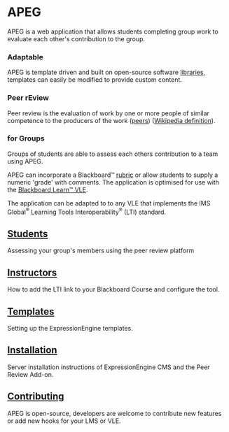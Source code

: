 # APEG

APEG is a web application that allows students completing group work to evaluate each other's contribution to the group.

### Adaptable

APEG is template driven and built on open-source software [libraries](https://bitbucket.org/sijpkes/lti-peer-assessment), templates can easily be modified to provide custom content.

### Peer rEview

Peer review is the evaluation of work by one or more people of similar competence to the producers of the work ([peers](https://en.wiktionary.org/wiki/peer#Etymology_2)) ([Wikipedia definition](https://en.wikipedia.org/wiki/Peer_review)).  

### for Groups

Groups of students are able to assess each others contribution to a team using APEG.

APEG can incorporate a Blackboard&trade; [rubric](https://en.wikipedia.org/wiki/Rubric_(academic)) or allow students to supply a numeric 'grade' with comments. The application is optimised for use with the [Blackboard Learn&trade; VLE](http://anz.blackboard.com/sites/international/globalmaster/).

The application can be adapted to to any VLE that implements the IMS Global<sup>&reg;</sup> Learning Tools Interoperability<sup>&reg;</sup> (LTI) standard.  

## [Students](guides/Students)
Assessing your group's members using the peer review platform

## [Instructors](guides/Instructors)
How to add the LTI link to your Blackboard Course and configure the tool.

## [Templates](guides/Templates)
Setting up the ExpressionEngine templates.

## [Installation](guides/Installation)
Server installation instructions of ExpressionEngine CMS and the Peer Review Add-on.

## [Contributing](guides/Contributing)
APEG is open-source, developers are welcome to contribute new features or add new hooks for your LMS or VLE.  

